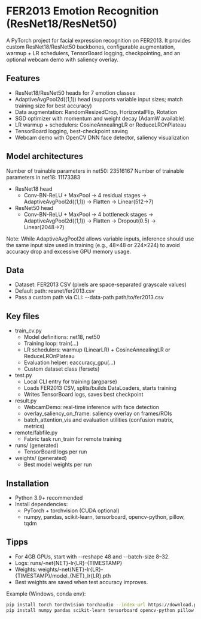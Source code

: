# FER2013 Emotion Recognition (ResNet18/ResNet50)

A PyTorch project for facial expression recognition on FER2013. It provides custom ResNet18/ResNet50 backbones, configurable augmentation, warmup + LR schedulers, TensorBoard logging, checkpointing, and an optional webcam demo with saliency overlay.

## Features
- ResNet18/ResNet50 heads for 7 emotion classes
- AdaptiveAvgPool2d((1,1)) head (supports variable input sizes; match training size for best accuracy)
- Data augmentation: RandomResizedCrop, HorizontalFlip, Rotation
- SGD optimizer with momentum and weight decay (AdamW available)
- LR warmup + schedulers: CosineAnnealingLR or ReduceLROnPlateau
- TensorBoard logging, best-checkpoint saving
- Webcam demo with OpenCV DNN face detector, saliency visualization

## Model architectures
Number of trainable parameters in net50: 23516167
Number of trainable parameters in net18: 11173383
- ResNet18 head
  - Conv-BN-ReLU + MaxPool → 4 residual stages → AdaptiveAvgPool2d((1,1)) → Flatten → Linear(512→7)
- ResNet50 head
  - Conv-BN-ReLU + MaxPool → 4 bottleneck stages → AdaptiveAvgPool2d((1,1)) → Flatten → Dropout(0.5) → Linear(2048→7)

Note: While AdaptiveAvgPool2d allows variable inputs, inference should use the same input size used in training (e.g., 48×48 or 224×224) to avoid accuracy drop and excessive GPU memory usage.

## Data
- Dataset: FER2013 CSV (pixels are space-separated grayscale values)
- Default path: resnet/fer2013.csv
- Pass a custom path via CLI: --data-path path/to/fer2013.csv

## Key files
- train_cv.py
  - Model definitions: net18, net50
  - Training loop: train(...)
  - LR schedulers: warmup (LinearLR) + CosineAnnealingLR or ReduceLROnPlateau
  - Evaluation helper: eaccuracy_gpu(...)
  - Custom dataset class (fersets)
- test.py
  - Local CLI entry for training (argparse)
  - Loads FER2013 CSV, splits/builds DataLoaders, starts training
  - Writes TensorBoard logs, saves best checkpoint
- result.py
  - WebcamDemo: real-time inference with face detection
  - overlay_saliency_on_frame: saliency overlay on frames/ROIs
  - batch_attention_vis and evaluation utilities (confusion matrix, metrics)
- remote/fabfile.py
  - Fabric task run_train for remote training
- runs/ (generated)
  - TensorBoard logs per run
- weights/ (generated)
  - Best model weights per run

## Installation
- Python 3.9+ recommended
- Install dependencies:
  - PyTorch + torchvision (CUDA optional)
  - numpy, pandas, scikit-learn, tensorboard, opencv-python, pillow, tqdm
## Tipps
- For 4GB GPUs, start with --reshape 48 and --batch-size 8–32.
- Logs: runs/-net{NET}-lr{LR}-{TIMESTAMP}
- Weights: weights/-net{NET}-lr{LR}-{TIMESTAMP}/model_{NET}_lr{LR}.pth
- Best weights are saved when test accuracy improves.

Example (Windows, conda env):
````bash
pip install torch torchvision torchaudio --index-url https://download.pytorch.org/whl/cu121
pip install numpy pandas scikit-learn tensorboard opencv-python pillow tqdm
